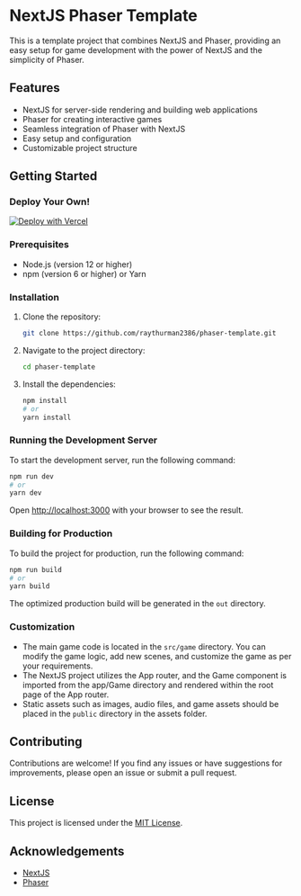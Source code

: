 # NextJS Phaser Template

This is a template project that combines NextJS and Phaser, providing an easy setup for game development with the power of NextJS and the simplicity of Phaser.

## Features

- NextJS for server-side rendering and building web applications
- Phaser for creating interactive games
- Seamless integration of Phaser with NextJS
- Easy setup and configuration
- Customizable project structure

## Getting Started

### Deploy Your Own!

[![Deploy with Vercel](https://vercel.com/button)](https://vercel.com/new/clone?repository-url=https%3A%2F%2Fgithub.com%2Fraythurman2386%2Fphaser-template.git)

### Prerequisites

- Node.js (version 12 or higher)
- npm (version 6 or higher) or Yarn

### Installation

1. Clone the repository:

   ```bash
   git clone https://github.com/raythurman2386/phaser-template.git
   ```

2. Navigate to the project directory:

   ```bash
   cd phaser-template
   ```

3. Install the dependencies:

   ```bash
   npm install
   # or
   yarn install
   ```

### Running the Development Server

To start the development server, run the following command:

```bash
npm run dev
# or
yarn dev
```

Open [http://localhost:3000](http://localhost:3000) with your browser to see the result.

### Building for Production

To build the project for production, run the following command:

```bash
npm run build
# or
yarn build
```

The optimized production build will be generated in the `out` directory.

### Customization

- The main game code is located in the `src/game` directory. You can modify the game logic, add new scenes, and customize the game as per your requirements.
- The NextJS project utilizes the App router, and the Game component is imported from the app/Game directory and rendered within the root page of the App router.
- Static assets such as images, audio files, and game assets should be placed in the `public` directory in the assets folder.

## Contributing

Contributions are welcome! If you find any issues or have suggestions for improvements, please open an issue or submit a pull request.

## License

This project is licensed under the [MIT License](LICENSE).

## Acknowledgements

- [NextJS](https://nextjs.org/)
- [Phaser](https://phaser.io/)
